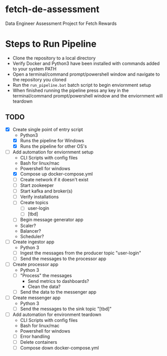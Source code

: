 # fetch-de-assessment
 Data Engineer Assessment Project for Fetch Rewards

# Steps to Run Pipeline
- Clone the repository to a local directory
- Verify Docker and Python3 have been installed with commands added to your system PATH
- Open a terminal/command prompt/powershell window and navigate to the repository you cloned
- Run the `run_pipeline.bat` batch script to begin enviornment setup
- When finished running the pipeline press any key in the terminal/command prompt/powershell window and the enviornment will teardown

## TODO
- [x] Create single point of entry script
    - Python3
    - [x] Runs the pipeline for Windows
    - [x] Runs the pipeline for other OS's
- [ ] Add automation for enviornment setup
    - CLI Scripts with config files
    - Bash for linux/mac
    - Powershell for windows
    - [x] Compose up docker-compose.yml
    - [ ] Create network if it doesn't exist
    - [ ] Start zookeeper
    - [ ] Start kafka and broker(s)
    - [ ] Verify installations
    - [ ] Create topics
        - [ ] user-login
        - [ ] \[tbd\]
    - [ ] Begin message generator app
    - Scaler?
    - Balancer?
    - Scheduler?
- [ ] Create ingestor app
    - Python 3
    - [ ] Ingest the messages from the producer topic "user-login"
    - [ ] Send the messages to the processor app
- [ ] Create processor app
    - Python 3
    - [ ] "Process" the messages
        - Send metrics to dashboards?
        - Clean the data?
    - [ ] Send the data to the messenger app
- [ ] Create messenger app
    - Python 3
    - [ ] Send the messages to the sink topic "\[tbd\]"
- [ ] Add automation for environment teardown
    - CLI Scripts with config files
    - Bash for linux/mac
    - Powershell for windows
    - [ ] Error handling
    - [ ] Delete containers
    - [ ] Compose down docker-compose.yml
